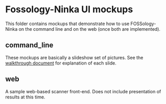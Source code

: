 Fossology-Ninka UI mockups
==========================
This folder contains mockups that demonstrate how to use FOSSology-Ninka on the command line and on the web (once both are implemented).

command_line
------------
These mockups are basically a slideshow set of pictures. See the [walkthrough document](https://github.com/TheFinks/Fossology-Ninka/blob/master/ui_mockups/command_line/Mockup%20Walkthrough.docx) for explanation of each slide.

web
---
A sample web-based scanner front-end. Does not include presentation of results at this time.